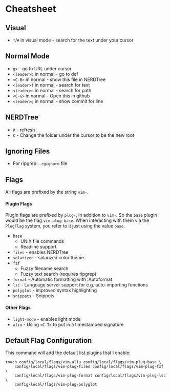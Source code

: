 # Cheatsheet

## Visual
- `*`/`#` in visual mode - search for the text under your cursor

## Normal Mode
- `gx` - go to URL under cursor
- `<leader>b` in normal - go to def
- `<C-B>` in normal - show this file in NERDTree
- `<leader>f` in normal - search for text
- `<leader>o` in normal - search for path
- `<C-G>` in normal - Open this in github
- `<leader>g` in normal - show commit for line

## NERDTree
- `R` - refresh
- `C` - Change the folder under the cursor to be the new root

## Ignoring Files
- For ripgrep: `.rgignore` file

## Flags
All flags are prefixed by the string `vim-`.

#### Plugin Flags
Plugin flags are prefixed by `plug-`, in addition to `vim-`. So the `base` plugin
would be the flag `vim-plug-base`. When interacting with them via the `PlugFlag`
system, you refer to it just using the value `base`.

- `base`
  - UNIX file commands
  - Readline support
- `files` - enables NERDTree
- `solarized` - solarized color theme
- `fzf`
  - Fuzzy filename search
  - Fuzzy text search (requires ripgrep)
- `format` - Automatic formatting with :Autoformat
- `lsc` - Language server support for e.g. auto-importing functions
- `polyglot` - improved syntax highlighting
- `snippets` - Snippets

#### Other Flags
- `light-mode` - enables light mode
- `aliu` - Using `<C-T>` to put in a timestamped signature

## Default Flag Configuration
This command will add the default list plugins that I enable:
```
touch config/local/flags/vim-aliu config/local/flags/vim-plug-base \
    config/local/flags/vim-plug-files config/local/flags/vim-plug-fzf \
    config/local/flags/vim-plug-format config/local/flags/vim-plug-lsc \
    config/local/flags/vim-plug-polyglot
```

